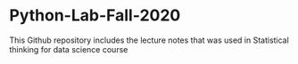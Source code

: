 # Python-Lab-Fall-2020

This Github repository includes the lecture notes that was used in Statistical thinking for data science course
